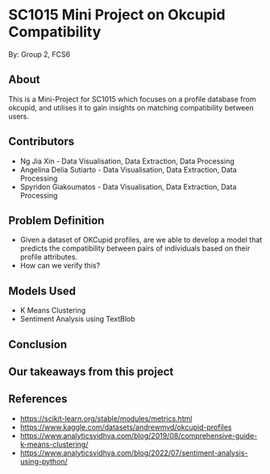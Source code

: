 # SC1015 Mini Project on Okcupid Compatibility

By: Group 2, FCS6

About
---
This is a Mini-Project for SC1015 which focuses on a profile database from okcupid, and utilises it to gain insights on matching compatibility between users. 

Contributors
---

- Ng Jia Xin - Data Visualisation, Data Extraction, Data Processing
- Angelina Delia Sutiarto - Data Visualisation, Data Extraction, Data Processing
- Spyridon Giakoumatos - Data Visualisation, Data Extraction, Data Processing

Problem Definition
---
- Given a dataset of OKCupid profiles, are we able to develop a model that predicts the compatibility between pairs of individuals based on their profile attributes.
- How can we verify this?

Models Used
---
- K Means Clustering
- Sentiment Analysis using TextBlob

Conclusion
---


Our takeaways from this project
---

References
---
- https://scikit-learn.org/stable/modules/metrics.html
- https://www.kaggle.com/datasets/andrewmvd/okcupid-profiles
- https://www.analyticsvidhya.com/blog/2019/08/comprehensive-guide-k-means-clustering/
- https://www.analyticsvidhya.com/blog/2022/07/sentiment-analysis-using-python/
